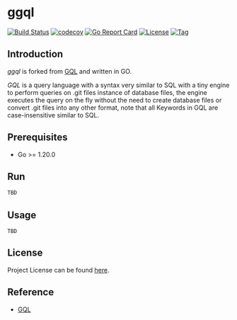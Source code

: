 # ggql

[![Build Status](https://github.com/ggql/ggql/workflows/ci/badge.svg?branch=main&event=push)](https://github.com/ggql/ggql/actions?query=workflow%3Aci)
[![codecov](https://codecov.io/gh/ggql/ggql/branch/main/graph/badge.svg?token=El8oiyaIsD)](https://codecov.io/gh/ggql/ggql)
[![Go Report Card](https://goreportcard.com/badge/github.com/ggql/ggql)](https://goreportcard.com/report/github.com/ggql/ggql)
[![License](https://img.shields.io/github/license/ggql/ggql.svg)](https://github.com/ggql/ggql/blob/main/LICENSE)
[![Tag](https://img.shields.io/github/tag/ggql/ggql.svg)](https://github.com/ggql/ggql/tags)



## Introduction

*ggql* is forked from [GQL](https://github.com/AmrDeveloper/GQL) and written in GO.

*GQL* is a query language with a syntax very similar to SQL with a tiny engine to
perform queries on .git files instance of database files, the engine executes
the query on the fly without the need to create database files or convert .git files
into any other format, note that all Keywords in GQL are case-insensitive similar to SQL.



## Prerequisites

- Go >= 1.20.0



## Run

```bash
TBD
```



## Usage

```
TBD
```



## License

Project License can be found [here](LICENSE).



## Reference

- [GQL](https://github.com/AmrDeveloper/GQL)
